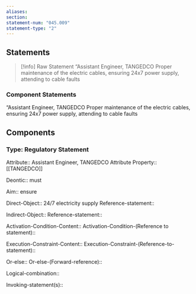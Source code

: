 ```yaml
---
aliases: 
section: 
statement-num: "045.009"
statement-type: "2"
---
```

## Statements 
> [!info] Raw Statement
> “Assistant Engineer, TANGEDCO Proper maintenance of the electric cables, ensuring 24x7 power supply, attending to cable faults 
> 

### Component Statements
“Assistant Engineer, TANGEDCO Proper maintenance of the electric cables, ensuring 24x7 power supply, attending to cable faults 
## Components
### Type: Regulatory Statement
Attribute:: Assistant Engineer, TANGEDCO
	Attribute Property:: [[TANGEDCO]]

Deontic:: must

Aim:: ensure

Direct-Object:: 24/7 electricity supply 
	Reference-statement::

Indirect-Object::
	Reference-statement::

Activation-Condition-Content:: 
	Activation-Condition-(Reference to statement)::

Execution-Constraint-Content::
	Execution-Constraint-(Reference-to-statement)::

Or-else::
	Or-else-(Forward-reference)::

Logical-combination::

Invoking-statement(s)::